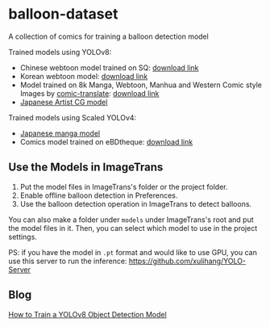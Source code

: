 # balloon-dataset

A collection of comics for training a balloon detection model

Trained models using YOLOv8:

* Chinese webtoon model trained on SQ: [download link](https://github.com/xulihang/balloon-dataset/releases/download/models/chinese_webtoon.zip)
* Korean webtoon model: [download link](https://github.com/xulihang/balloon-dataset/releases/download/models/korean_webtoon.zip)
* Model trained on 8k Manga, Webtoon, Manhua and Western Comic style Images by [comic-translate](https://github.com/ogkalu2/comic-translate): [download link](https://github.com/xulihang/balloon-dataset/releases/download/models/comic-speech-bubble.zip)
* [Japanese Artist CG model](https://github.com/xulihang/ImageTrans-docs/issues/711)

Trained models using Scaled YOLOv4:

* [Japanese manga model](https://github.com/xulihang/ImageTrans-docs/issues/135)
* Comics model trained on eBDtheque: [download link](https://github.com/xulihang/ObjectDetector/releases/download/models/yolo_darknet.zip)

## Use the Models in ImageTrans

1. Put the model files in ImageTrans's folder or the project folder.
2. Enable offline balloon detection in Preferences.
3. Use the balloon detection operation in ImageTrans to detect balloons.

You can also make a folder under `models` under ImageTrans's root and put the model files in it. Then, you can select which model to use in the project settings.

PS: if you have the model in `.pt` format and would like to use GPU, you can use this server to run the inference: https://github.com/xulihang/YOLO-Server

## Blog

[How to Train a YOLOv8 Object Detection Model](https://www.basiccat.org/how-to-train-yolov8-object-detection-model/)

